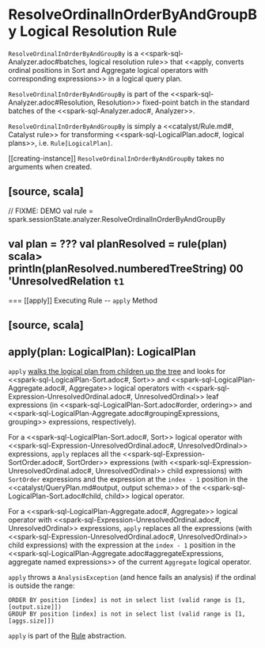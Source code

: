 # ResolveOrdinalInOrderByAndGroupBy Logical Resolution Rule

`ResolveOrdinalInOrderByAndGroupBy` is a <<spark-sql-Analyzer.adoc#batches, logical resolution rule>> that <<apply, converts ordinal positions in Sort and Aggregate logical operators with corresponding expressions>>  in a logical query plan.

`ResolveOrdinalInOrderByAndGroupBy` is part of the <<spark-sql-Analyzer.adoc#Resolution, Resolution>> fixed-point batch in the standard batches of the <<spark-sql-Analyzer.adoc#, Analyzer>>.

`ResolveOrdinalInOrderByAndGroupBy` is simply a <<catalyst/Rule.md#, Catalyst rule>> for transforming <<spark-sql-LogicalPlan.adoc#, logical plans>>, i.e. `Rule[LogicalPlan]`.

[[creating-instance]]
`ResolveOrdinalInOrderByAndGroupBy` takes no arguments when created.

[source, scala]
----
// FIXME: DEMO
val rule = spark.sessionState.analyzer.ResolveOrdinalInOrderByAndGroupBy

val plan = ???
val planResolved = rule(plan)
scala> println(planResolved.numberedTreeString)
00 'UnresolvedRelation `t1`
----

=== [[apply]] Executing Rule -- `apply` Method

[source, scala]
----
apply(plan: LogicalPlan): LogicalPlan
----

`apply` [walks the logical plan from children up the tree](catalyst/TreeNode.md#transformUp) and looks for <<spark-sql-LogicalPlan-Sort.adoc#, Sort>> and <<spark-sql-LogicalPlan-Aggregate.adoc#, Aggregate>> logical operators with <<spark-sql-Expression-UnresolvedOrdinal.adoc#, UnresolvedOrdinal>> leaf expressions (in <<spark-sql-LogicalPlan-Sort.adoc#order, ordering>> and <<spark-sql-LogicalPlan-Aggregate.adoc#groupingExpressions, grouping>> expressions, respectively).

For a <<spark-sql-LogicalPlan-Sort.adoc#, Sort>> logical operator with <<spark-sql-Expression-UnresolvedOrdinal.adoc#, UnresolvedOrdinal>> expressions, `apply` replaces all the <<spark-sql-Expression-SortOrder.adoc#, SortOrder>> expressions (with <<spark-sql-Expression-UnresolvedOrdinal.adoc#, UnresolvedOrdinal>> child expressions) with `SortOrder` expressions and the expression at the `index - 1` position in the <<catalyst/QueryPlan.md#output, output schema>> of the <<spark-sql-LogicalPlan-Sort.adoc#child, child>> logical operator.

For a <<spark-sql-LogicalPlan-Aggregate.adoc#, Aggregate>> logical operator with <<spark-sql-Expression-UnresolvedOrdinal.adoc#, UnresolvedOrdinal>> expressions, `apply` replaces all the expressions (with <<spark-sql-Expression-UnresolvedOrdinal.adoc#, UnresolvedOrdinal>> child expressions) with the expression at the `index - 1` position in the <<spark-sql-LogicalPlan-Aggregate.adoc#aggregateExpressions, aggregate named expressions>> of the current `Aggregate` logical operator.

`apply` throws a `AnalysisException` (and hence fails an analysis) if the ordinal is outside the range:

```
ORDER BY position [index] is not in select list (valid range is [1, [output.size]])
GROUP BY position [index] is not in select list (valid range is [1, [aggs.size]])
```

`apply` is part of the [Rule](catalyst/Rule.md#apply) abstraction.
